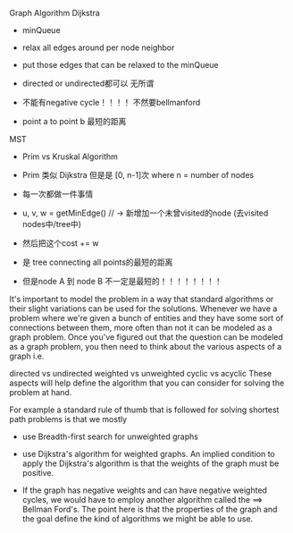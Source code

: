Graph Algorithm
Dijkstra
- minQueue
 - relax all edges around per node neighbor
 - put those edges that can be relaxed to the minQueue

- directed or undirected都可以 无所谓
- 不能有negative cycle！！！！ 不然要bellmanford
- point a to point b 最短的距离

MST
- Prim vs Kruskal Algorithm
 - Prim 类似 Dijkstra 但是是 [0, n-1]次 where n = number of nodes
 - 每一次都做一件事情
  - u, v, w = getMinEdge() // -> 新增加一个未曾visited的node (去visited nodes中/tree中)
  - 然后把这个cost += w

- 是 tree connecting all points的最短的距离
- 但是node A 到 node B 不一定是最短的！！！！！！！！



It's important to model the problem in a way that standard algorithms or their slight variations can be used for the solutions. Whenever we have a problem where we're given a bunch of entities and they have some sort of connections between them, more often than not it can be modeled as a graph problem. Once you've figured out that the question can be modeled as a graph problem, you then need to think about the various aspects of a graph i.e.

directed vs undirected
weighted vs unweighted
cyclic vs acyclic
These aspects will help define the algorithm that you can consider for solving the problem at hand.

For example a standard rule of thumb that is followed for solving shortest path problems is that we mostly
 - use Breadth-first search for unweighted graphs
 - use Dijkstra's algorithm for weighted graphs. An implied condition to apply the Dijkstra's algorithm is that the weights of the graph must be positive.

 - If the graph has negative weights and can have negative weighted cycles, we would have to employ another algorithm called the
   ==> Bellman Ford's. The point here is that the properties of the graph and the goal define the kind of algorithms we might be able to use.